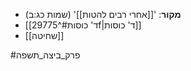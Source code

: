 * **מקור**: '[[אחרי רבים להטות]]' (שמות כג:ב)
* [[ד' כוסות#^29775f|ד' כוסות]]
* [[שחיטה]]

#פרק_ביצה_תשפה 